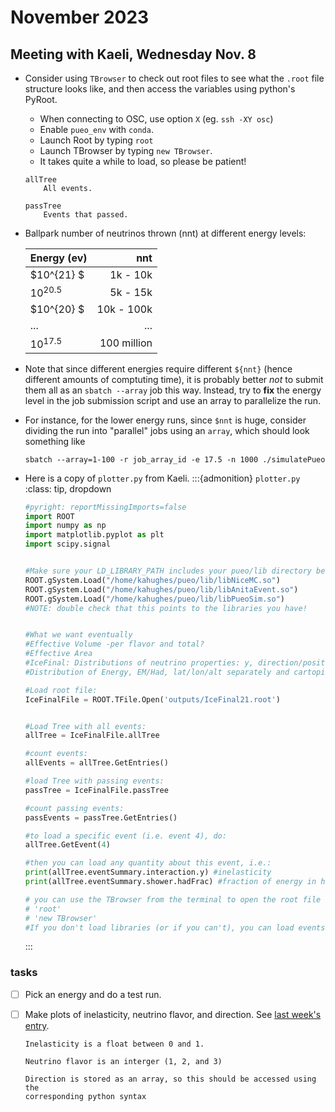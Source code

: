 # November 2023

## Meeting with Kaeli, Wednesday Nov. 8

*   Consider using `TBrowser` to check out root files to see what the
    `.root` file structure looks like, and then access the variables using
    python's PyRoot.
    
    * When connecting to OSC, use option `X` (eg. `ssh -XY osc`)
    * Enable `pueo_env` with `conda`.
    * Launch Root by typing `root`
    * Launch TBrowser by typing `new TBrowser`.
    * It takes quite a while to load, so please be patient!
    
    ```{glossary}
    allTree
        All events.

    passTree
        Events that passed.
    ```


*   Ballpark number of neutrinos thrown (nnt) at different energy levels:

    |   Energy (ev)  |   nnt          |
    | :------------  | -------------: |
    |    $10^{21}  $ |    1k - 10k    |
    |    $10^{20.5}$ |    5k - 15k    |
    |    $10^{20}  $ |    10k - 100k  |
    |    ...         |     ...        |
    |    $10^{17.5}$ |    100 million | 

*   Note that since different energies require different `${nnt}` (hence 
    different amounts of comptuting time), it is probably better _not_ 
    to submit them all as an `sbatch --array` job this way. Instead, try to
    **fix** the energy level in the job submission script and use an array
    to parallelize the run.

*   For instance, for the lower energy runs, since `$nnt` is huge, consider 
    dividing the run into "parallel" jobs using an `array`,
    which should look something like
    ```
    sbatch --array=1-100 -r job_array_id -e 17.5 -n 1000 ./simulatePueo
    ```
*   Here is a copy of `plotter.py` from Kaeli.
    :::{admonition} `plotter.py`
    :class: tip, dropdown
    ```python
    #pyright: reportMissingImports=false
    import ROOT
    import numpy as np
    import matplotlib.pyplot as plt
    import scipy.signal


    #Make sure your LD_LIBRARY_PATH includes your pueo/lib directory before doing this:
    ROOT.gSystem.Load("/home/kahughes/pueo/lib/libNiceMC.so")
    ROOT.gSystem.Load("/home/kahughes/pueo/lib/libAnitaEvent.so")
    ROOT.gSystem.Load("/home/kahughes/pueo/lib/libPueoSim.so")
    #NOTE: double check that this points to the libraries you have!


    #What we want eventually
    #Effective Volume -per flavor and total?
    #Effective Area
    #IceFinal: Distributions of neutrino properties: y, direction/position, signal at 1 m (mag), signal at detector (mag), max E field
    #Distribution of Energy, EM/Had, lat/lon/alt separately and cartopi map of position.

    #Load root file:
    IceFinalFile = ROOT.TFile.Open('outputs/IceFinal21.root')


    #Load Tree with all events:
    allTree = IceFinalFile.allTree

    #count events:
    allEvents = allTree.GetEntries()

    #load Tree with passing events:
    passTree = IceFinalFile.passTree

    #count passing events:
    passEvents = passTree.GetEntries()

    #to load a specific event (i.e. event 4), do:
    allTree.GetEvent(4)

    #then you can load any quantity about this event, i.e.:
    print(allTree.eventSummary.interaction.y) #inelasticity
    print(allTree.eventSummary.shower.hadFrac) #fraction of energy in hadronic

    # you can use the TBrowser from the terminal to open the root file and figure out what classes/variables exist:
    # 'root'
    # 'new TBrowser'
    #If you don't load libraries (or if you can't), you can load events with, e.g. allTree.GetLeaf("eventSummary.neutrino.flavor").GetValue()
    ```
    :::


### tasks
+ [ ] Pick an energy and do a test run. 
+ [ ] Make plots of inelasticity, neutrino flavor, 
        and direction. See [last week's entry](10oct23_example_variables).

  ```{note}
  Inelasticity is a float between 0 and 1.

  Neutrino flavor is an interger (1, 2, and 3)

  Direction is stored as an array, so this should be accessed using the
  corresponding python syntax
  ```

            
